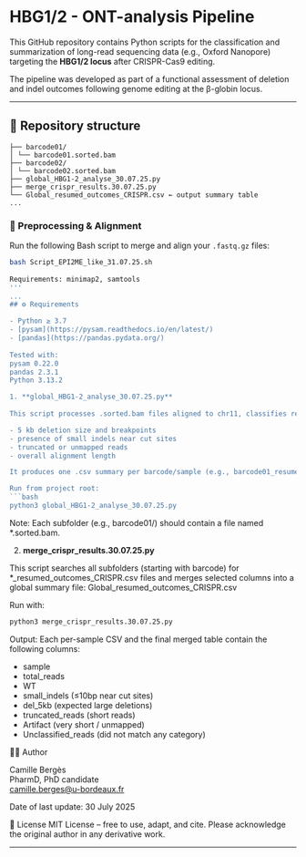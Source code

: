 # HBG1/2 - ONT-analysis Pipeline

This GitHub repository contains Python scripts for the classification and summarization of long-read sequencing data (e.g., Oxford Nanopore) targeting the **HBG1/2 locus** after CRISPR-Cas9 editing.

The pipeline was developed as part of a functional assessment of deletion and indel outcomes following genome editing at the β-globin locus.

---

## 📂 Repository structure
```
├── barcode01/
│ └── barcode01.sorted.bam
├── barcode02/
│ └── barcode02.sorted.bam
├── global_HBG1-2_analyse_30.07.25.py
├── merge_crispr_results.30.07.25.py
└── Global_resumed_outcomes_CRISPR.csv ← output summary table
...
```
### 🔁 Preprocessing & Alignment

Run the following Bash script to merge and align your `.fastq.gz` files:

```bash
bash Script_EPI2ME_like_31.07.25.sh
   
Requirements: minimap2, samtools
'''
...
## ⚙️ Requirements

- Python ≥ 3.7  
- [pysam](https://pysam.readthedocs.io/en/latest/)  
- [pandas](https://pandas.pydata.org/)
  
Tested with:  
pysam 0.22.0   
pandas 2.3.1  
Python 3.13.2  

1. **global_HBG1-2_analyse_30.07.25.py**
  
This script processes .sorted.bam files aligned to chr11, classifies reads based on:

- 5 kb deletion size and breakpoints
- presence of small indels near cut sites
- truncated or unmapped reads
- overall alignment length

It produces one .csv summary per barcode/sample (e.g., barcode01_resumed_outcomes_CRISPR.csv)

Run from project root:
```bash
python3 global_HBG1-2_analyse_30.07.25.py
```
Note: Each subfolder (e.g., barcode01/) should contain a file named *.sorted.bam.

2. **merge_crispr_results.30.07.25.py**  
  
This script searches all subfolders (starting with barcode) for *_resumed_outcomes_CRISPR.csv files and merges selected columns into a global summary file: Global_resumed_outcomes_CRISPR.csv

Run with:

```bash
python3 merge_crispr_results.30.07.25.py
```

Output:
Each per-sample CSV and the final merged table contain the following columns:
- sample
- total_reads
- WT
- small_indels (≤10bp near cut sites)
- del_5kb (expected large deletions)
- truncated_reads (short reads)
- Artifact (very short / unmapped)
- Unclassified_reads (did not match any category)





👩‍🔬 Author

Camille Bergès  
PharmD, PhD candidate  
camille.berges@u-bordeaux.fr  

Date of last update: 30 July 2025

📄 License
MIT License – free to use, adapt, and cite. Please acknowledge the original author in any derivative work.

---
